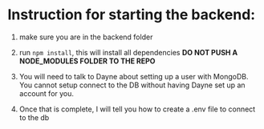 # Instruction for starting the backend:

1. make sure you are in the backend folder

2. run ```npm install```, this will install all dependencies
**DO NOT PUSH A NODE_MODULES FOLDER TO THE REPO**

3. You will need to talk to Dayne about setting up a user with MongoDB. You cannot setup
connect to the DB without having Dayne set up an account for you.

4. Once that is complete, I will tell you how to create a .env file to connect to the db
